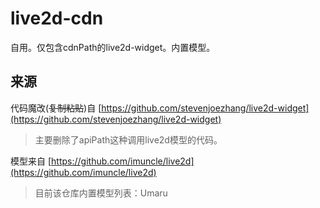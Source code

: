 # live2d-cdn
自用。仅包含cdnPath的live2d-widget。内置模型。

## 来源

代码魔改(~~复制粘贴~~)自 [https://github.com/stevenjoezhang/live2d-widget](https://github.com/stevenjoezhang/live2d-widget)

> 主要删除了apiPath这种调用live2d模型的代码。

模型来自 [https://github.com/imuncle/live2d](https://github.com/imuncle/live2d)

> 目前该仓库内置模型列表：Umaru